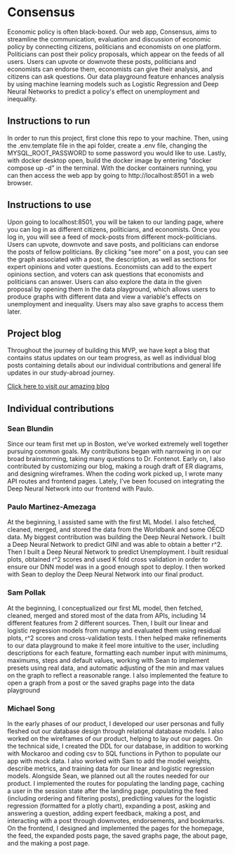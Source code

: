 # Consensus

Economic policy is often black-boxed. Our web app, Consensus, aims to streamline the communication, evaluation and discussion of economic policy by connecting citizens, politicians and economists on one platform. Politicians can post their policy proposals, which appear on the feeds of all users. Users can upvote or downvote these posts, politicians and economists can endorse them, economists can give their analysis, and citizens can ask questions. Our data playground feature enhances analysis by using machine learning models such as Logistic Regression and Deep Neural Networks to predict a policy's effect on unemployment and inequality.

## Instructions to run

In order to run this project, first clone this repo to your machine. Then, using the .env.template file in the api folder, create a .env file, changing the MYSQL_ROOT_PASSWORD to some password you would like to use. Lastly, with docker desktop open, build the docker image by entering "docker compose up -d" in the terminal. With the docker containers running, you can then access the web app by going to http://localhost:8501 in a web browser.

## Instructions to use

Upon going to localhost:8501, you will be taken to our landing page, where you can log in as different citizens, politicians, and economists. Once you log in, you will see a feed of mock-posts from different mock-politicians. Users can upvote, downvote and save posts, and politicians can endorse the posts of fellow politicians. By clicking "see more" on a post, you can see the graph associated with a post, the description, as well as sections for expert opinions and voter questions. Economists can add to the expert opinions section, and voters can ask questions that economists and politicians can answer. Users can also explore the data in the given proposal by opening them in the data playground, which allows users to produce graphs with different data and view a variable's effects on unemployment and inequality. Users may also save graphs to access them later.

## Project blog

Throughout the journey of building this MVP, we have kept a blog that contains status updates on our team progress, as well as individual blog posts containing details about our individual contributions and general life updates in our study-abroad journey.

[Click here to visit our amazing blog](https://smpollak.github.io/MPSS-25su-DoC-Blog/)

## Individual contributions

### Sean Blundin
Since our team first met up in Boston, we’ve worked extremely well together pursuing common goals. My contributions began with narrowing in on our broad brainstorming, taking many questions to Dr. Fontenot. Early on, I also contributed by customizing our blog, making a rough draft of ER diagrams, and designing wireframes. When the coding work picked up, I wrote many API routes and frontend pages. Lately, I’ve been focused on integrating the Deep Neural Network into our frontend with Paulo.

### Paulo Martinez-Amezaga
At the beginning, I assisted same with the first ML Model. I also fetched, cleaned, merged, and stored the data from the Worldbank and some OECD data. My biggest contribution was building the Deep Neural Network. I built a Deep Neural Network to predict GINI and was able to obtain a better r^2. Then I built a Deep Neural Network to predict Unemployment. I built residual plots, obtained r^2 scores and used K fold cross validation in order to ensure our DNN model was in a good enough spot to deploy. I then worked with Sean to deploy the Deep Neural Network into our final product.

### Sam Pollak
At the beginning, I conceptualized our first ML model, then fetched, cleaned, merged and stored most of the data from APIs, including 14 different features from 2 different sources. Then, I built our linear and logistic regression models from numpy and evaluated them using residual plots, r^2 scores and cross-validation tests. I then helped make refinements to our data playground to make it feel more intuitive to the user, including descriptions for each feature, formatting each number input with minimums, maximums, steps and default values, working with Sean to implement presets using real data, and automatic adjusting of the min and max values on the graph to reflect a reasonable range. I also implemented the feature to open a graph from a post or the saved graphs page into the data playground

### Michael Song
In the early phases of our product, I developed our user personas and fully fleshed out our database design through relational database models. I also worked on the wireframes of our product, helping to lay out our pages. On the technical side, I created the DDL for our database, in addition to working with Mockaroo and coding csv to SQL functions in Python to populate our app with mock data. I also worked with Sam to add the model weights, describe metrics, and training data for our linear and logistic regression models. Alongside Sean, we planned out all the routes needed for our product. I implemented the routes for populating the landing page, caching a user in the session state after the landing page, populating the feed (including ordering and filtering posts), predictiing values for the logistic regression (formatted for a plotly chart), expanding a post, asking and answering a question, adding expert feedback, making a post, and interacting with a post through downvotes, endorsements, and bookmarks. On the frontend, I designed and implemented the pages for the homepage, the feed, the expanded posts page, the saved graphs page, the about page, and the making a post page.

